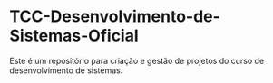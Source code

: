 # TCC-Desenvolvimento-de-Sistemas-Oficial
Este é um repositório para criação e gestão de projetos do curso de desenvolvimento de sistemas.
